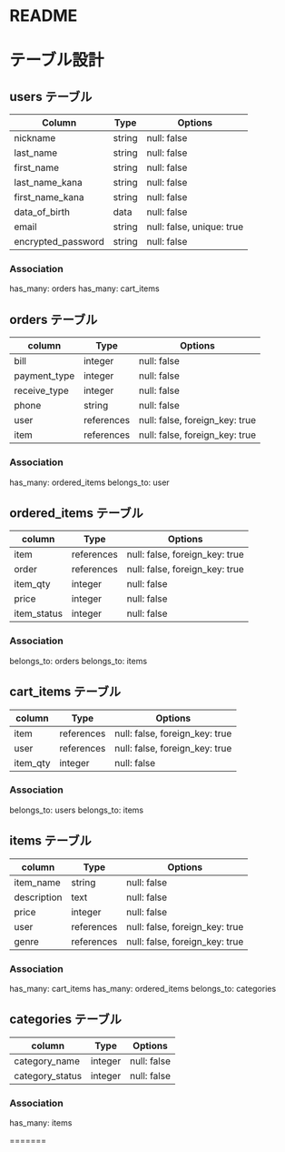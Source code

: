 # README

# テーブル設計

## users テーブル

| Column             | Type    | Options                   |
| ------------------ | ------- | ------------------------- |
| nickname           | string  | null: false               |
| last_name          | string  | null: false               |
| first_name         | string  | null: false               |
| last_name_kana     | string  | null: false               |
| first_name_kana    | string  | null: false               |
| data_of_birth      | data    | null: false               |
| email              | string  | null: false, unique: true |
| encrypted_password | string  | null: false               |

### Association
has_many: orders
has_many: cart_items


## orders テーブル

| column           | Type       | Options                        |
| ---------------- | ---------- | ------------------------------ |
| bill             | integer    | null: false                    |
| payment_type     | integer    | null: false                    |
| receive_type     | integer    | null: false                    |
| phone            | string     | null: false                    |
| user             | references | null: false, foreign_key: true |
| item             | references | null: false, foreign_key: true |

### Association
has_many: ordered_items
belongs_to: user


## ordered_items テーブル

| column       | Type       | Options                        |
| ------------ | ---------- | ------------------------------ |
| item         | references | null: false, foreign_key: true |
| order        | references | null: false, foreign_key: true |
| item_qty     | integer    | null: false                    |
| price        | integer    | null: false                    |
| item_status  | integer    | null: false                    |

### Association
belongs_to: orders
belongs_to: items



## cart_items テーブル

| column    | Type       | Options                        |
| --------- | ---------- | ------------------------------ |
| item      | references | null: false, foreign_key: true |
| user      | references | null: false, foreign_key: true |
| item_qty  | integer    | null: false                    |

### Association
belongs_to: users
belongs_to: items



## items テーブル

| column        |  Type      | Options                        |
| ------------- | ---------- | ------------------------------ |
| item_name     | string     | null: false                    |
| description   | text       | null: false                    |
| price         | integer    | null: false                    |
| user          | references | null: false, foreign_key: true |
| genre         | references | null: false, foreign_key: true |

### Association
has_many: cart_items
has_many: ordered_items
belongs_to: categories


## categories テーブル

| column            | Type       | Options     |
| ----------------- | ---------- | ----------- |
| category_name     | integer    | null: false |
| category_status   | integer    | null: false |

### Association
has_many: items

=======

